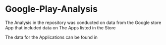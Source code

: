 # Google-Play-Analysis

The Analysis in the repository was conducted on data from the Google store App that included data on The Apps listed in the Store

The data for the Applications can be found in 
